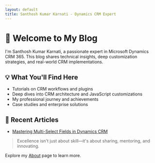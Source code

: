 ```yaml
---
layout: default
title: Santhosh Kumar Karnati - Dynamics CRM Expert
---
```


# 👋 Welcome to My Blog

I'm Santhosh Kumar Karnati, a passionate expert in Microsoft Dynamics CRM 365. This blog shares technical insights, deep customization strategies, and real-world CRM implementations.

## 💡 What You'll Find Here
- Tutorials on CRM workflows and plugins
- Deep dives into CRM architecture and JavaScript customizations
- My professional journey and achievements
- Case studies and enterprise solutions

## 📑 Recent Articles
- [Mastering Multi-Select Fields in Dynamics CRM](_posts/2025-07-22-customization-dynamics.md)

> Excellence isn't just about skill—it's about sharing, mentoring, and innovating.

Explore my [About](about.md) page to learn more.
